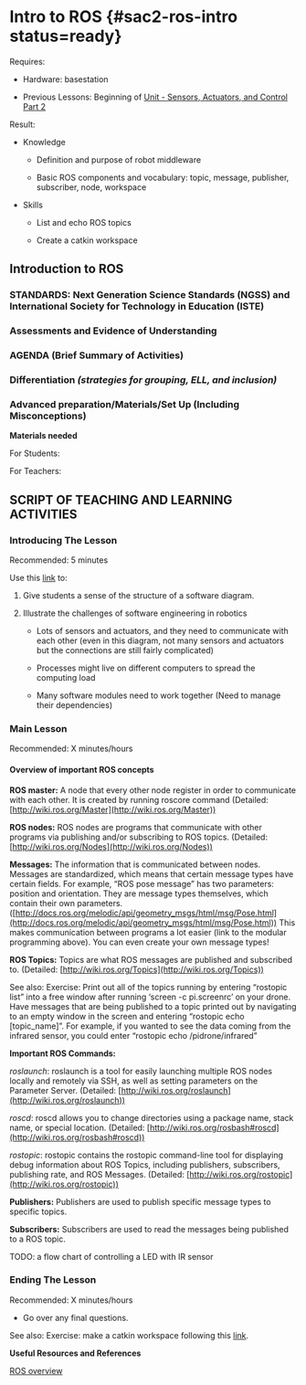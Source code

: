 # Intro to ROS {#sac2-ros-intro status=ready}

<div class='requirements' markdown='1'>

Requires: 

- Hardware: basestation 

- Previous Lessons: Beginning of [Unit - Sensors, Actuators, and Control Part 2](https://docs.duckietown.org/daffy/downloads/duckiesky_high_school/docs-duckiesky_high_school/branch/daffy-develop/doc-duckiesky_high_school/out/sac2.html)

Result: 

- Knowledge 

    - Definition and purpose of robot middleware

    - Basic ROS components and vocabulary: topic, message, publisher, subscriber, node, workspace

- Skills

    - List and echo ROS topics

    - Create a catkin workspace



</div>

## Introduction to ROS 


### STANDARDS: Next Generation Science Standards (NGSS) and International Society for Technology in Education (ISTE)



### Assessments and Evidence of Understanding


### AGENDA (Brief Summary of Activities)


### Differentiation _(strategies for grouping, ELL, and inclusion)_


### Advanced preparation/Materials/Set Up (Including Misconceptions)

**Materials needed**

For Students:

For Teachers:


## SCRIPT OF TEACHING AND LEARNING ACTIVITIES


### Introducing The Lesson

Recommended: 5 minutes

Use this [link](https://docs.duckietown.org/daffy/opmanual_sky/out/software_architecture_intro.html) to:

1. Give students a sense of the structure of a software diagram. 

2. Illustrate the challenges of software engineering in robotics 

    - Lots of sensors and actuators, and they need to communicate with each other (even in this diagram, not many sensors and actuators but the connections are still fairly complicated)
    
    - Processes might live on different computers to spread the computing load
    
    - Many software modules need to work together (Need to manage their dependencies)


### Main Lesson

Recommended: X minutes/hours

#### **Overview of important ROS concepts** 

**ROS master:** A node that every other node register in order to communicate with each other. It is created by running roscore command (Detailed: [http://wiki.ros.org/Master](http://wiki.ros.org/Master))

**ROS nodes:** ROS nodes are programs that communicate with other programs via publishing and/or subscribing to ROS topics. (Detailed: [http://wiki.ros.org/Nodes](http://wiki.ros.org/Nodes))

**Messages:** The information that is communicated between nodes. Messages are standardized, which means that certain message types have certain fields. For example, “ROS pose message” has two parameters: position and orientation. They are message types themselves, which contain their own parameters. ([http://docs.ros.org/melodic/api/geometry_msgs/html/msg/Pose.html](http://docs.ros.org/melodic/api/geometry_msgs/html/msg/Pose.html)) This makes communication between programs a lot easier (link to the modular programming above). You can even create your own message types!

**ROS Topics:** Topics are what ROS messages are published and subscribed to. (Detailed: [http://wiki.ros.org/Topics](http://wiki.ros.org/Topics))

See also: Exercise: Print out all of the topics running by entering “rostopic list” into a free window after running ‘screen -c pi.screenrc’ on your drone. Have messages that are being published to a topic printed out by navigating to an empty window in the screen and entering “rostopic echo [topic_name]”. For example, if you wanted to see the data coming from the infrared sensor, you could enter “rostopic echo /pidrone/infrared”

<div class='requirements' markdown='1'>

**Important ROS Commands:**

_roslaunch_: roslaunch is a tool for easily launching multiple ROS nodes locally and remotely via SSH, as well as setting parameters on the Parameter Server. (Detailed: [http://wiki.ros.org/roslaunch](http://wiki.ros.org/roslaunch))

_roscd_: roscd allows you to change directories using a package name, stack name, or special location. (Detailed: [http://wiki.ros.org/rosbash#roscd](http://wiki.ros.org/rosbash#roscd))

_rostopic_: rostopic contains the rostopic command-line tool for displaying debug information about ROS Topics, including publishers, subscribers, publishing rate, and ROS Messages. (Detailed: [http://wiki.ros.org/rostopic](http://wiki.ros.org/rostopic))

</div>

**Publishers:** Publishers are used to publish specific message types to specific topics.

**Subscribers:** Subscribers are used to read the messages being published to a ROS topic.


TODO: a flow chart of controlling a LED with IR sensor 



### Ending The Lesson

Recommended: X minutes/hours

- Go over any final questions.

See also: Exercise: make a catkin workspace following this [link](http://wiki.ros.org/ROS/Tutorials/InstallingandConfiguringROSEnvironment).


**Useful Resources and References**

[ROS overview](https://docs.duckietown.org/daffy/opmanual_sky/out/software_architecture_assignment.html)

